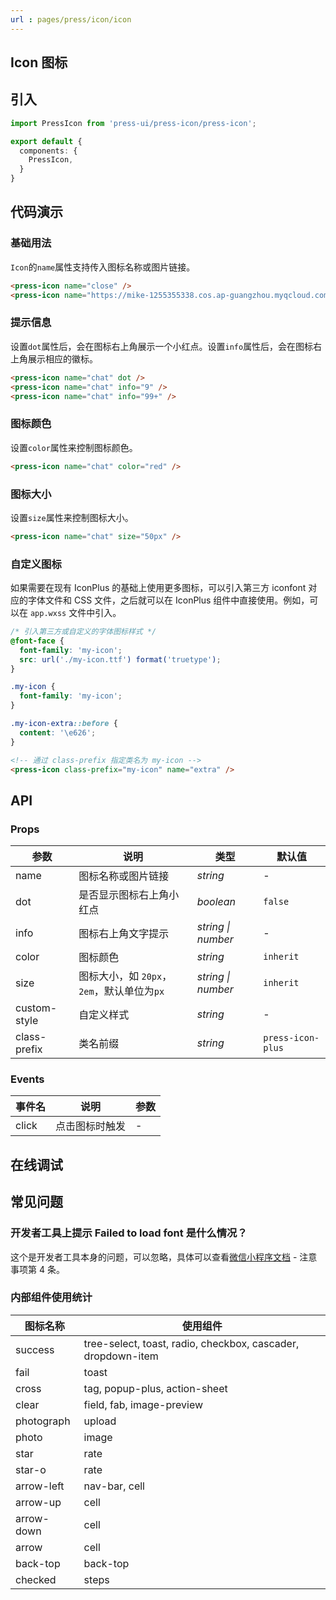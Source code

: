 ```yaml
---
url : pages/press/icon/icon
---
```


## Icon 图标


## 引入

```ts
import PressIcon from 'press-ui/press-icon/press-icon';

export default {
  components: {
    PressIcon,
  }
}
```

## 代码演示

### 基础用法

`Icon`的`name`属性支持传入图标名称或图片链接。

```html
<press-icon name="close" />
<press-icon name="https://mike-1255355338.cos.ap-guangzhou.myqcloud.com/article/2023/5/own_mike_ce77489af93cb34c4b.png" />
```

### 提示信息

设置`dot`属性后，会在图标右上角展示一个小红点。设置`info`属性后，会在图标右上角展示相应的徽标。

```html
<press-icon name="chat" dot />
<press-icon name="chat" info="9" />
<press-icon name="chat" info="99+" />
```

### 图标颜色

设置`color`属性来控制图标颜色。

```html
<press-icon name="chat" color="red" />
```

### 图标大小

设置`size`属性来控制图标大小。

```html
<press-icon name="chat" size="50px" />
```

### 自定义图标

如果需要在现有 IconPlus 的基础上使用更多图标，可以引入第三方 iconfont 对应的字体文件和 CSS 文件，之后就可以在 IconPlus 组件中直接使用。例如，可以在 `app.wxss` 文件中引入。

```css
/* 引入第三方或自定义的字体图标样式 */
@font-face {
  font-family: 'my-icon';
  src: url('./my-icon.ttf') format('truetype');
}

.my-icon {
  font-family: 'my-icon';
}

.my-icon-extra::before {
  content: '\e626';
}
```

```html
<!-- 通过 class-prefix 指定类名为 my-icon -->
<press-icon class-prefix="my-icon" name="extra" />
```

## API

### Props

| 参数         | 说明                                       | 类型               | 默认值            |
| ------------ | ------------------------------------------ | ------------------ | ----------------- |
| name         | 图标名称或图片链接                         | _string_           | -                 |
| dot          | 是否显示图标右上角小红点                   | _boolean_          | `false`           |
| info         | 图标右上角文字提示                         | _string \| number_ | -                 |
| color        | 图标颜色                                   | _string_           | `inherit`         |
| size         | 图标大小，如 `20px`，`2em`，默认单位为`px` | _string \| number_ | `inherit`         |
| custom-style | 自定义样式                                 | _string_           | -                 |
| class-prefix | 类名前缀                                   | _string_           | `press-icon-plus` |

### Events

| 事件名 | 说明           | 参数 |
| ------ | -------------- | ---- |
| click  | 点击图标时触发 | -    |

## 在线调试

<debug-online />

## 常见问题

### 开发者工具上提示 Failed to load font 是什么情况？

这个是开发者工具本身的问题，可以忽略，具体可以查看[微信小程序文档](https://developers.weixin.qq.com/miniprogram/dev/api/ui/font/wx.loadFontFace.html) - 注意事项第 4 条。

### 内部组件使用统计

| 图标名称   | 使用组件                                                     |
| ---------- | ------------------------------------------------------------ |
| success    | tree-select, toast, radio, checkbox, cascader, dropdown-item |
| fail       | toast                                                        |
| cross      | tag, popup-plus, action-sheet                                |
| clear      | field, fab, image-preview                                    |
| photograph | upload                                                       |
| photo      | image                                                        |
| star       | rate                                                         |
| star-o     | rate                                                         |
| arrow-left | nav-bar, cell                                                |
| arrow-up   | cell                                                         |
| arrow-down | cell                                                         |
| arrow      | cell                                                         |
| back-top   | back-top                                                     |
| checked    | steps                                                        |
